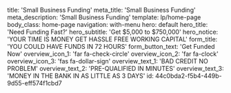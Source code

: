title: 'Small Business Funding'
meta_title: 'Small Business Funding'
meta_description: 'Small Business Funding'
template: lp/home-page
body_class: home-page
navigation: with-menu
hero: default
hero_title: 'Need Funding Fast?'
hero_subtitle: 'Get $5,000 to $750,000'
hero_notice: 'YOUR TIME IS MONEY GET HASSLE FREE WORKING CAPITAL'
form_title: 'YOU COULD HAVE FUNDS IN 72 HOURS'
form_button_text: 'Get Funded Now'
overview_icon_1: 'far fa-check-circle'
overview_icon_2: 'far fa-clock'
overview_icon_3: 'fas fa-dollar-sign'
overview_text_1: 'BAD CREDIT NO PROBLEM'
overview_text_2: 'PRE-QUALIFIED IN MINUTES'
overview_text_3: 'MONEY IN THE BANK IN AS LITTLE AS 3 DAYS'
id: 44c0bda2-f5b4-449b-9d55-eff574f1cbd7
